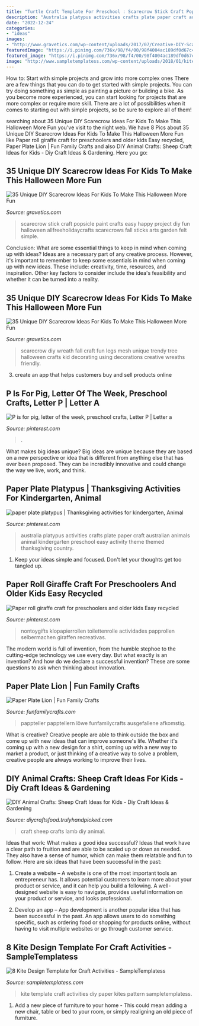 ```yaml
---
title: "Turtle Craft Template For Preschool : Scarecrow Stick Craft Popsicle Paint Crafts Easy Happy Project Diy Fun Halloween Allfreeholidaycrafts Scarecrows Fall Sticks Arts Garden Felt Simple"
description: "Australia platypus activities crafts plate paper craft australian animals animal kindergarten preschool easy activity theme themed thanksgiving country"
date: "2022-12-24"
categories:
- "ideas"
images:
- "http://www.gravetics.com/wp-content/uploads/2017/07/Creative-DIY-Scarecrow-Ideas-for-Kids.jpg"
featuredImage: "https://i.pinimg.com/736x/98/f4/00/98f4004ac189df0d67c44c154d7e7fee--australia-crafts-australia-activities-for-kids.jpg"
featured_image: "https://i.pinimg.com/736x/98/f4/00/98f4004ac189df0d67c44c154d7e7fee--australia-crafts-australia-activities-for-kids.jpg"
image: "http://www.sampletemplatess.com/wp-content/uploads/2018/01/kite-design-template-for-craft-activities-hesno-inspirational-diy-kite-ideas-pattern-paper-kites-and-activities-of-kite-design-template-for-craft-activities-esexq.jpg"
---
```



How to: Start with simple projects and grow into more complex ones
There are a few things that you can do to get started with simple projects. You can try doing something as simple as painting a picture or building a bike. As you become more experienced, you can start looking for projects that are more complex or require more skill. There are a lot of possibilities when it comes to starting out with simple projects, so be sure to explore all of them!

	

		
searching about 35 Unique DIY Scarecrow Ideas For Kids To Make This Halloween More Fun you've visit to the right web. We have 8 Pics about 35 Unique DIY Scarecrow Ideas For Kids To Make This Halloween More Fun like Paper roll giraffe craft for preschoolers and older kids Easy recycled, Paper Plate Lion | Fun Family Crafts and also DIY Animal Crafts: Sheep Craft Ideas for Kids - Diy Craft Ideas &amp; Gardening. Here you go:
		
    
## 35 Unique DIY Scarecrow Ideas For Kids To Make This Halloween More Fun

<img loading=lazy src="http://www.gravetics.com/wp-content/uploads/2017/07/Paint-Stick-Scarecrow.jpg" onerror="this.onerror=null;this.src='https://tse4.mm.bing.net/th?id=OIP.rlQZpfh0_QCmTF6vXaqh4AAAAA&amp;pid=15.1';" alt="35 Unique DIY Scarecrow Ideas For Kids To Make This Halloween More Fun">

_Source: gravetics.com_

>scarecrow stick craft popsicle paint crafts easy happy project diy fun halloween allfreeholidaycrafts scarecrows fall sticks arts garden felt simple. 

	

Conclusion: What are some essential things to keep in mind when coming up with ideas?
Ideas are a necessary part of any creative process. However, it's important to remember to keep some essentials in mind when coming up with new ideas. These include: creativity, time, resources, and inspiration. Other key factors to consider include the idea's feasibility and whether it can be turned into a reality.

    
## 35 Unique DIY Scarecrow Ideas For Kids To Make This Halloween More Fun

<img loading=lazy src="http://www.gravetics.com/wp-content/uploads/2017/07/Creative-DIY-Scarecrow-Ideas-for-Kids.jpg" onerror="this.onerror=null;this.src='https://tse2.mm.bing.net/th?id=OIP.t1q_3LFKbHUCzQt7uS3ekQHaKq&amp;pid=15.1';" alt="35 Unique DIY Scarecrow Ideas For Kids To Make This Halloween More Fun">

_Source: gravetics.com_

>scarecrow diy wreath fall craft fun legs mesh unique trendy tree halloween crafts kid decorating using decorations creative wreaths friendly. 

	

3. create an app that helps customers buy and sell products online 

    
## P Is For Pig, Letter Of The Week, Preschool Crafts, Letter P | Letter A

<img loading=lazy src="https://i.pinimg.com/736x/49/98/e0/4998e0f2413e34fb39b30ea450bd448e--craft-letters-letter-of-the-week.jpg" onerror="this.onerror=null;this.src='https://tse3.mm.bing.net/th?id=OIP.yhYryvJkrXOL-HlY3aHJngHaJ3&amp;pid=15.1';" alt="P is for pig, letter of the week, preschool crafts, Letter P | Letter a">

_Source: pinterest.com_

>. 

	

What makes big ideas unique?
Big ideas are unique because they are based on a new perspective or idea that is different from anything else that has ever been proposed. They can be incredibly innovative and could change the way we live, work, and think.

    
## Paper Plate Platypus | Thanksgiving Activities For Kindergarten, Animal

<img loading=lazy src="https://i.pinimg.com/736x/98/f4/00/98f4004ac189df0d67c44c154d7e7fee--australia-crafts-australia-activities-for-kids.jpg" onerror="this.onerror=null;this.src='https://tse4.mm.bing.net/th?id=OIP.Hp3AzMQDbs_yabrBvgao6wHaJ3&amp;pid=15.1';" alt="paper plate platypus | Thanksgiving activities for kindergarten, Animal">

_Source: pinterest.com_

>australia platypus activities crafts plate paper craft australian animals animal kindergarten preschool easy activity theme themed thanksgiving country. 

	

1. Keep your ideas simple and focused. Don't let your thoughts get too tangled up.

    
## Paper Roll Giraffe Craft For Preschoolers And Older Kids Easy Recycled

<img loading=lazy src="https://i.pinimg.com/736x/3c/c0/70/3cc070441a2cd37c69b8510d7380b189.jpg" onerror="this.onerror=null;this.src='https://tse3.mm.bing.net/th?id=OIP.PWybRbHlUlHoSE00in41aAHaLH&amp;pid=15.1';" alt="Paper roll giraffe craft for preschoolers and older kids Easy recycled">

_Source: pinterest.com_

>nontoygifts klopapierrollen toilettenrolle actividades papprollen selbermachen giraffen recreativas. 

	

The modern world is full of invention, from the humble stephoe to the cutting-edge technology we use every day. But what exactly is an invention? And how do we declare a successful invention? These are some questions to ask when thinking about innovation.

    
## Paper Plate Lion | Fun Family Crafts

<img loading=lazy src="https://funfamilycrafts.com/wp-content/uploads/2011/07/IMG_5001.jpg" onerror="this.onerror=null;this.src='https://tse3.mm.bing.net/th?id=OIP.D67-4CP90or5PK76cZG52gHaHP&amp;pid=15.1';" alt="Paper Plate Lion | Fun Family Crafts">

_Source: funfamilycrafts.com_

>pappteller papptellern löwe funfamilycrafts ausgefallene afkomstig. 

	

What is creative?
Creative people are able to think outside the box and come up with new ideas that can improve someone's life. Whether it's coming up with a new design for a shirt, coming up with a new way to market a product, or just thinking of a creative way to solve a problem, creative people are always working to improve their lives.

    
## DIY Animal Crafts: Sheep Craft Ideas For Kids - Diy Craft Ideas &amp; Gardening

<img loading=lazy src="http://diycraftsfood.trulyhandpicked.com/wp-content/uploads/2016/06/Sheep-craft_6m.jpg" onerror="this.onerror=null;this.src='https://tse4.mm.bing.net/th?id=OIP.NKA6QVCfemWv4QmqfUTbaAHaLH&amp;pid=15.1';" alt="DIY Animal Crafts: Sheep Craft Ideas for Kids - Diy Craft Ideas &amp; Gardening">

_Source: diycraftsfood.trulyhandpicked.com_

>craft sheep crafts lamb diy animal. 

	

Ideas that work: What makes a good idea successful?
Ideas that work have a clear path to fruition and are able to be scaled up or down as needed. They also have a sense of humor, which can make them relatable and fun to follow. Here are six ideas that have been successful in the past:
1. Create a website – A website is one of the most important tools an entrepreneur has. It allows potential customers to learn more about your product or service, and it can help you build a following. A well-designed website is easy to navigate, provides useful information on your product or service, and looks professional.

2. Develop an app – App development is another popular idea that has been successful in the past. An app allows users to do something specific, such as ordering food or shopping for products online, without having to visit multiple websites or go through customer service.

    
## 8 Kite Design Template For Craft Activities - SampleTemplatess

<img loading=lazy src="http://www.sampletemplatess.com/wp-content/uploads/2018/01/kite-design-template-for-craft-activities-hesno-inspirational-diy-kite-ideas-pattern-paper-kites-and-activities-of-kite-design-template-for-craft-activities-esexq.jpg" onerror="this.onerror=null;this.src='https://tse3.mm.bing.net/th?id=OIP.U1QPHhjYC-t5hC890KNKUQHaN_&amp;pid=15.1';" alt="8 Kite Design Template for Craft Activities - SampleTemplatess">

_Source: sampletemplatess.com_

>kite template craft activities diy paper kites pattern sampletemplatess. 

	

1. Add a new piece of furniture to your home - This could mean adding a new chair, table or bed to your room, or simply realigning an old piece of furniture.

